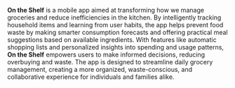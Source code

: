 **On the Shelf** is a mobile app aimed at transforming how we manage groceries and reduce inefficiencies in the kitchen. By intelligently tracking household items and learning from user habits, the app helps prevent food waste by making smarter consumption forecasts and offering practical meal suggestions based on available ingredients. With features like automatic shopping lists and personalized insights into spending and usage patterns, **On the Shelf** empowers users to make informed decisions, reducing overbuying and waste. The app is designed to streamline daily grocery management, creating a more organized, waste-conscious, and collaborative experience for individuals and families alike.
